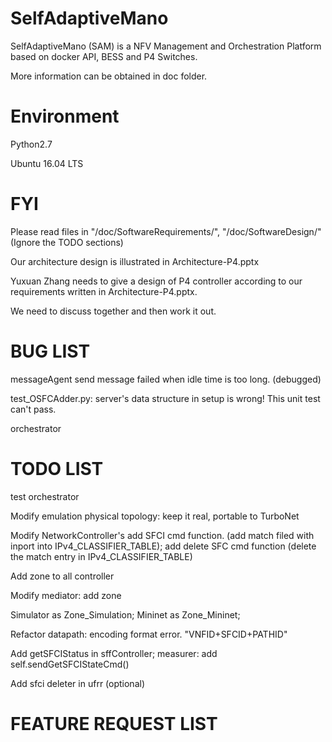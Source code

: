 # SelfAdaptiveMano

SelfAdaptiveMano (SAM) is a NFV Management and Orchestration Platform based on docker API, BESS and P4 Switches.

More information can be obtained in doc folder.

# Environment

Python2.7

Ubuntu 16.04 LTS

# FYI

Please read files in "/doc/SoftwareRequirements/", "/doc/SoftwareDesign/" (Ignore the TODO sections)

Our architecture design is illustrated in Architecture-P4.pptx

Yuxuan Zhang needs to give a design of P4 controller according to our requirements written in Architecture-P4.pptx.

We need to discuss together and then work it out.

# BUG LIST

messageAgent send message failed when idle time is too long. (debugged)

test_OSFCAdder.py: server's data structure in setup is wrong! This unit test can't pass.

orchestrator

# TODO LIST

test orchestrator

Modify emulation physical topology: keep it real, portable to TurboNet

Modify NetworkController's add SFCI cmd function. (add match filed with inport into IPv4_CLASSIFIER_TABLE); add delete SFC cmd function (delete the match entry in IPv4_CLASSIFIER_TABLE)

Add zone to all controller

Modify mediator: add zone

Simulator as Zone_Simulation; Mininet as Zone_Mininet;

Refactor datapath: encoding format error. "VNFID+SFCID+PATHID"

Add getSFCIStatus in sffController; measurer: add self.sendGetSFCIStateCmd()

Add sfci deleter in ufrr (optional)

# FEATURE REQUEST LIST
